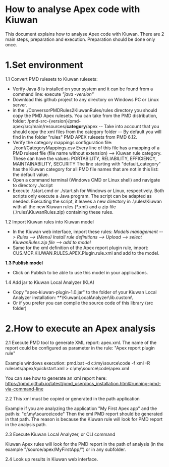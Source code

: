 # How to analyse Apex code with Kiuwan

This document explains how to analyse Apex code with Kiuwan. There are 2 main steps, preparation and execution.
Preparation should be done only once.

1.Set environment
=================

1.1 Convert PMD rulesets to Kiuwan rulesets:
   - Verify Java 8 is installed on your system and it can be found from a command line: execute *"java -version"*
   - Download this github project to any directory on Windows PC or Linux server.
   - in the ./ConversorPMDRules2KiuwanRules/rules directory you should copy the PMD Apex rulesets. You can take from the PMD distribution, folder: /pmd-src-{version}/pmd-apex/src/main/resources/**category**/apex
   -- Take into account that you should copy the    xml files from the category folder
   -- By default you will find in the folder "rules" PMD APEX rulesets from PMD 6.12.
   - Verify the category mappings configuration file: ./conf/CategoryMappings.csv
   Every line of this file has a mapping of a PMD ruleset file (file name without extension) --> Kiuwan rule category. These can have the values:
   PORTABILITY, RELIABILITY, EFFICIENCY, MAINTAINABILITY, SECURITY
   The line starting with "default_category" has the Kiuwan category for all PMD file names that are not in this list: the default value.
   - Open a command terminal (Windows CMD or Linux shell) and navigate to directory ./script
   - Execute .\start.cmd or ./start.sh for Windows or Linux, respectively. Both scripts only execute a Java program. 
   The script can be adapted as needed. Executing the script, it leaves a new directory in .\rules\Kiuwan with all the new Kiuwan rules (*.xml) and a zip file (.\rules\KiuwanRules.zip) containing these rules.
 
1.2 Import Kiuwan rules into Kiuwan model
 - In the Kiuwan web interface, import these rules: *Models management --> Rules --> (Menu) Install rule definitions --> Upload --> select KiuwanRules.zip file --> add to model*
 - Same for the xml definition of the Apex report plugin rule, import: CUS.MCP.KIUWAN.RULES.APEX.Plugin.rule.xml and add to the model.

**1.3 Publish model**
- Click on Publish to be able to use this model in your applications.

1.4 Add jar to Kiuwan Local Analyzer (KLA)
 - Copy "apex-kiuwan-plugin-1.0.jar" to the folder of your Kiuwan Local Analyzer installation: **\KiuwanLocalAnalyzer\lib.custom\
 - Or if you prefer you can compile the source code of this library (src folder)

2.How to execute an Apex analysis
=====================================

2.1 Execute PMD tool to generate XML report: apex.xml. The name of the report could be configured as parameter in the rule: "Apex report plugin rule"

Example windows execution:
pmd.bat -d c:\my\source\code -f xml -R rulesets/apex/quickstart.xml > c:\my\source\code\apex.xml

You can see how to generate an xml report here: 
https://pmd.github.io/latest/pmd_userdocs_installation.html#running-pmd-via-command-line

2.2 This xml must be copied or generated in the path application

Example if you are analyzing the application "My First Apex app" and the path is: "c:\my\source\code"
Then the xml PMD report should be generated in that path. The reason is because the Kiuwan rule will look for PMD report in the analysis path.

2.3 Execute Kiuwan Local Analyzer, or CLI command

Kiuwan Apex rules will look for the PMD report in the path of analysis (in the example "/source/apex/MyFirstApp/") or in any subfolder.

2.4 Look up results in Kiuwan web interface.

 
